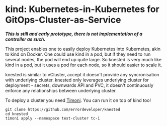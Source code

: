 # kind: Kubernetes-in-Kubernetes for GitOps-Cluster-as-Service

***This is still and early prototype, there is not implementation of a controller as such.***

This project enables one to easily deploy Kubernetes into Kubernetes, akin to kind on Docker.
One could use kind in a pod, but if they need to run several nodes, the pod will end up quite
large. So knested is very much like kind in a pod, but it uses a pod for each node, so it should
easier to scale it.

knested is similar to vCluster, accept it doesn't provide any syncronisation with underlying cluster.
knested only leverages underlying cluster for deployment - secrets, downwards API and PVC, it doesn't
continuously enforce any relationships between underlying cluster.

To deploy a cluster you need [Timoni](https://timoni.sh). You can run it on top of kind too!
```
git clone https://github.com/errordeveloper/knested
cd knested
timoni apply --namespace test-cluster tc-1
```
